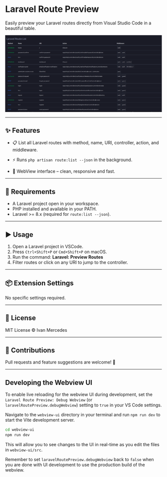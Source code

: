 # Laravel Route Preview

Easily preview your Laravel routes directly from Visual Studio Code in a beautiful table.



![Laravel Route Preview Screenshot](/assets/preview.png) 

---

## ✨ Features

- 📋 List all Laravel routes with method, name,  URI, controller, action, and middleware.

- ⚡ Runs `php artisan route:list --json` in the background.
- 🧠 WebView interface – clean, responsive and fast.

---

## 🔧 Requirements

- A Laravel project open in your workspace.
- PHP installed and available in your PATH.
- Laravel >= 8.x (required for `route:list --json`).

---

## ▶️ Usage

1. Open a Laravel project in VSCode.
2. Press `Ctrl+Shift+P` or `Cmd+Shift+P` on macOS.
3. Run the command: **Laravel: Preview Routes**
4. Filter routes or click on any URI to jump to the controller.

---

## 📦 Extension Settings

No specific settings required.

---

## 📄 License

MIT License © Ivan Mercedes

---

## 🙌 Contributions

Pull requests and feature suggestions are welcome! 🎉

---

## Developing the Webview UI

To enable live reloading for the webview UI during development, set the `Laravel Route Preview: Debug Webview` (or `laravelRoutePreview.debugWebview`) setting to `true` in your VS Code settings.

Navigate to the `webview-ui` directory in your terminal and run `npm run dev` to start the Vite development server.
```bash
cd webview-ui
npm run dev
```
This will allow you to see changes to the UI in real-time as you edit the files in `webview-ui/src`.

Remember to set `laravelRoutePreview.debugWebview` back to `false` when you are done with UI development to use the production build of the webview.